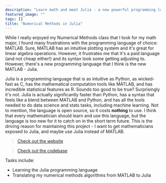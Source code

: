 ```yaml
---
description: "Learn math and meet Julia - a new powerful programming language"
featured_image: ""
tags: []
title: "Numerical Methods in Julia"
---
```


While I really enjoyed my Numerical Methods class that I took for my math major, I found many frustrations with the programming language of choice: MATLAB. Sure, MATLAB has an intuitive plotting system and it's great for linear algebra operations. However, it frustrates me that it's a paid language (and not cheap either!) and its syntax took some getting adjusting to. However, there's a new programming language that I think is the new MATLAB - Julia. 

Julia is a programming language that is as intuitive as Python, as wicked-fast as C, has the mathematical computation tools like MATLAB, and has incredible statistical features as R. Sounds too good to be true? Surprisingly it's not. Julia is actually significantly faster than Python, has a syntax that feels like a blend between MATLAB and Python, and has all the tools needed to do data science and stats tasks, including machine learning. Not to mention, the language is open source, so it costs **nothing** to use. I think that every mathematician should learn and use this language, but the language is too new for it to catch on in the short term future. This is the driving reason for maintaining this project - I want to get mathematicians exposed to Julia, and maybe use Julia instead of MATLAB. 

> [Check out the website](https://trevorbushnell.github.io/Numerical-Methods-Julia-VS-MATLAB/intro.html)

> [Check out the codebase](https://github.com/TrevorBushnell/Numerical-Methods-Julia-VS-MATLAB)

Tasks include:

* Learning the Julia programming language
* Translating my numerical methods algorithms from MATLAB to Julia
